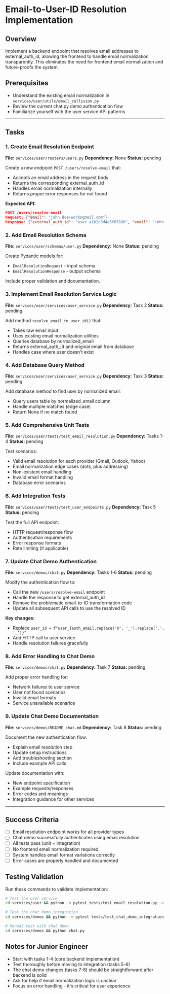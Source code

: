 # Email-to-User-ID Resolution Implementation

## Overview
Implement a backend endpoint that resolves email addresses to external_auth_id, allowing the frontend to handle email normalization transparently. This eliminates the need for frontend email normalization and future-proofs the system.

## Prerequisites
- Understand the existing email normalization in `services/user/utils/email_collision.py`
- Review the current chat.py demo authentication flow
- Familiarize yourself with the user service API patterns

---

## Tasks

### 1. Create Email Resolution Endpoint
**File:** `services/user/routers/users.py`
**Dependency:** None
**Status:** pending

Create a new endpoint `POST /users/resolve-email` that:
- Accepts an email address in the request body
- Returns the corresponding external_auth_id
- Handles email normalization internally
- Returns proper error responses for not found

**Expected API:**
```json
POST /users/resolve-email
Request: {"email": "john.doe+work@gmail.com"}
Response: {"external_auth_id": "user_a1b2c3d4e5f67890", "email": "john.doe@gmail.com"}
```

### 2. Add Email Resolution Schema
**File:** `services/user/schemas/user.py`
**Dependency:** None
**Status:** pending

Create Pydantic models for:
- `EmailResolutionRequest` - input schema
- `EmailResolutionResponse` - output schema

Include proper validation and documentation.

### 3. Implement Email Resolution Service Logic
**File:** `services/user/services/user_service.py`
**Dependency:** Task 2
**Status:** pending

Add method `resolve_email_to_user_id()` that:
- Takes raw email input
- Uses existing email normalization utilities
- Queries database by normalized_email
- Returns external_auth_id and original email from database
- Handles case where user doesn't exist

### 4. Add Database Query Method
**File:** `services/user/services/user_service.py`
**Dependency:** Task 3
**Status:** pending

Add database method to find user by normalized email:
- Query users table by normalized_email column
- Handle multiple matches (edge case)
- Return None if no match found

### 5. Add Comprehensive Unit Tests
**File:** `services/user/tests/test_email_resolution.py`
**Dependency:** Tasks 1-4
**Status:** pending

Test scenarios:
- Valid email resolution for each provider (Gmail, Outlook, Yahoo)
- Email normalization edge cases (dots, plus addressing)
- Non-existent email handling
- Invalid email format handling
- Database error scenarios

### 6. Add Integration Tests
**File:** `services/user/tests/test_user_endpoints.py`
**Dependency:** Task 5
**Status:** pending

Test the full API endpoint:
- HTTP request/response flow
- Authentication requirements
- Error response formats
- Rate limiting (if applicable)

### 7. Update Chat Demo Authentication
**File:** `services/demos/chat.py`
**Dependency:** Tasks 1-6
**Status:** pending

Modify the authentication flow to:
- Call the new `/users/resolve-email` endpoint
- Handle the response to get external_auth_id
- Remove the problematic email-to-ID transformation code
- Update all subsequent API calls to use the resolved ID

**Key changes:**
- Replace `user_id = f"user_{auth_email.replace('@', '_').replace('.', '_')}"` 
- Add HTTP call to user service
- Handle resolution failures gracefully

### 8. Add Error Handling to Chat Demo
**File:** `services/demos/chat.py`
**Dependency:** Task 7
**Status:** pending

Add proper error handling for:
- Network failures to user service
- User not found scenarios
- Invalid email formats
- Service unavailable scenarios

### 9. Update Chat Demo Documentation
**File:** `services/demos/README_chat.md`
**Dependency:** Task 8
**Status:** pending

Document the new authentication flow:
- Explain email resolution step
- Update setup instructions
- Add troubleshooting section
- Include example API calls

Update documentation with:
- New endpoint specification
- Example requests/responses
- Error codes and meanings
- Integration guidance for other services

---

## Success Criteria
- [ ] Email resolution endpoint works for all provider types
- [ ] Chat demo successfully authenticates using email resolution
- [ ] All tests pass (unit + integration)
- [ ] No frontend email normalization required
- [ ] System handles email format variations correctly
- [ ] Error cases are properly handled and documented

## Testing Validation
Run these commands to validate implementation:
```bash
# Test the user service
cd services/user && python -m pytest tests/test_email_resolution.py -v

# Test the chat demo integration
cd services/demos && python -m pytest tests/test_chat_demo_integration.py -v

# Manual test with chat demo
cd services/demos && python chat.py
```

## Notes for Junior Engineer
- Start with tasks 1-4 (core backend implementation)
- Test thoroughly before moving to integration (tasks 5-6)
- The chat demo changes (tasks 7-8) should be straightforward after backend is solid
- Ask for help if email normalization logic is unclear
- Focus on error handling - it's critical for user experience 